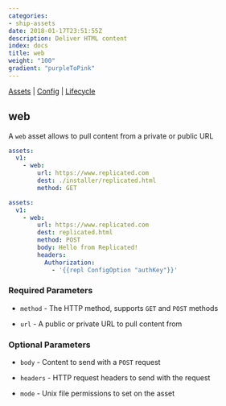 ```yaml
---
categories:
- ship-assets
date: 2018-01-17T23:51:55Z
description: Deliver HTML content
index: docs
title: web
weight: "100"
gradient: "purpleToPink"
---
```


[Assets](/api/ship-assets/assets) | [Config](/api/ship-config/config) | [Lifecycle](/api/ship-lifecycle/lifecycle) 

## web

A `web` asset allows to pull content from a private or public URL


```yaml
assets:
  v1:
    - web:
        url: https://www.replicated.com
        dest: ./installer/replicated.html
        method: GET
```

```yaml
assets:
  v1:
    - web:
        url: https://www.replicated.com
        dest: replicated.html
        method: POST
        body: Hello from Replicated!
        headers:
          Authorization:
            - '{{repl ConfigOption "authKey"}}'
```

    
### Required Parameters


- `method` - The HTTP method, supports `GET` and `POST` methods


- `url` - A public or private URL to pull content from


    
### Optional Parameters


- `body` - Content to send with a `POST` request


- `headers` - HTTP request headers to send with the request


- `mode` - Unix file permissions to set on the asset


    
    